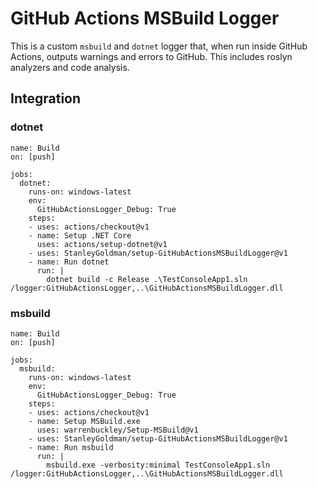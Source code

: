 # GitHub Actions MSBuild Logger

This is a custom `msbuild` and `dotnet` logger that, when run inside GitHub Actions, outputs warnings and errors to GitHub. This includes roslyn analyzers and code analysis.

## Integration

### dotnet

```
name: Build
on: [push]

jobs:
  dotnet:
    runs-on: windows-latest
    env:
      GitHubActionsLogger_Debug: True
    steps:
    - uses: actions/checkout@v1
    - name: Setup .NET Core
      uses: actions/setup-dotnet@v1
    - uses: StanleyGoldman/setup-GitHubActionsMSBuildLogger@v1
    - name: Run dotnet
      run: |
        dotnet build -c Release .\TestConsoleApp1.sln /logger:GitHubActionsLogger,..\GitHubActionsMSBuildLogger.dll
```

### msbuild

```
name: Build
on: [push]

jobs:
  msbuild:
    runs-on: windows-latest
    env:
      GitHubActionsLogger_Debug: True
    steps:
    - uses: actions/checkout@v1
    - name: Setup MSBuild.exe
      uses: warrenbuckley/Setup-MSBuild@v1
    - uses: StanleyGoldman/setup-GitHubActionsMSBuildLogger@v1
    - name: Run msbuild
      run: |
        msbuild.exe -verbosity:minimal TestConsoleApp1.sln /logger:GitHubActionsLogger,..\GitHubActionsMSBuildLogger.dll
```
